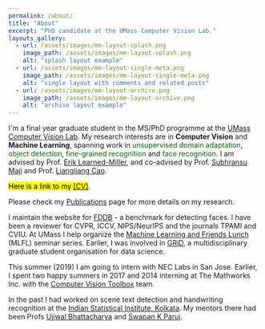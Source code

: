 ```yaml
---
permalink: /about/
title: "About"
excerpt: "PhD candidate at the UMass Computer Vision Lab."
layouts_gallery:
  - url: /assets/images/mm-layout-splash.png
    image_path: /assets/images/mm-layout-splash.png
    alt: "splash layout example"
  - url: /assets/images/mm-layout-single-meta.png
    image_path: /assets/images/mm-layout-single-meta.png
    alt: "single layout with comments and related posts"
  - url: /assets/images/mm-layout-archive.png
    image_path: /assets/images/mm-layout-archive.png
    alt: "archive layout example"
---
```


I'm a final year graduate student in the MS/PhD programme at the [UMass Computer Vision Lab](http://vis-www.cs.umass.edu/). My research interests are in **Computer Vision** and **Machine Learning**, spanning work in <font color="DarkGreen">unsupervised domain adaptation</font>, <font color="DarkGreen">object detection</font>, <font color="DarkGreen">fine-grained recognition</font> and <font color="DarkGreen">face recognition</font>. I am advised by Prof. [Erik Learned-Miller](http://people.cs.umass.edu/~elm/), and co-advised by Prof. [Subhransu Maji](http://people.cs.umass.edu/~smaji/) and Prof. [Liangliang Cao](http://llcao.net/).

<mark>Here is a link to my <a href="https://www.dropbox.com/s/z4bqmtl8mhgk7h3/cv_arunirc_2019.pdf?dl=0">[CV]</a></mark>. 

Please check my [Publications](https://arunirc.github.io/publications/) page for more details on my research.

I maintain the website for [FDDB](http://vis-www.cs.umass.edu/fddb/) - a benchmark for detecting faces. I have been a reviewer for CVPR, ICCV, NIPS/NeurIPS and the journals TPAMI and CVIU. At UMass I help organize the [Machine Learning and Friends Lunch](https://people.cs.umass.edu/~mlfriend/pmwiki/pmwiki.php) (MLFL) seminar series. Earlier, I was involved in [GRiD](http://gridclub.io/), a multidisciplinary graduate student organisation for data science.

This summer (2019) I am going to intern with NEC Labs in San Jose. Earlier, I spent two happy summers in 2017 and 2014 interning at The Mathworks Inc. with the [Computer Vision Toolbox](https://www.mathworks.com/products/computer-vision.html) team.

In the past I had worked on scene text detection and handwriting recognition at the [Indian Statistical Institute, Kolkata](http://www.isical.ac.in/). My mentors there had been Profs [Ujjwal Bhattacharya](http://www.isical.ac.in/~ujjwal/) and [Swapan K Parui](http://www.isical.ac.in/~swapan/). 
